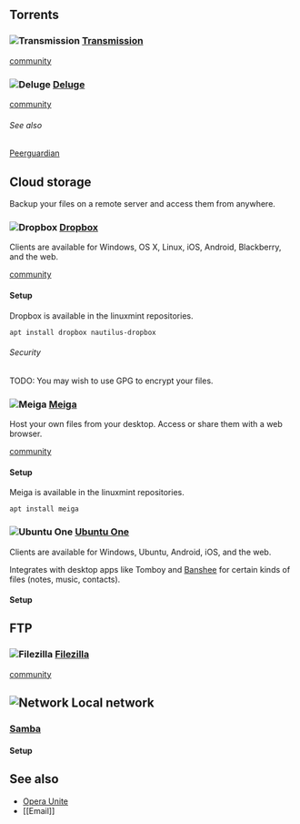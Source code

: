 ## Torrents ##

### ![][img-transmission] [Transmission][homepage-transmission] ###

[community][community-transmission]

### ![][img-deluge] [Deluge][homepage-deluge] ###

[community][community-deluge]

###### See also ######

[Peerguardian][anchor-peerguardian]

## Cloud storage ##

Backup your files on a remote server and access them from anywhere.

### ![][img-dropbox] [Dropbox][homepage-dropbox] ###

Clients are available for Windows, OS X, Linux, iOS, Android, Blackberry, and the web.

[community][community-dropbox]

#### Setup ####

Dropbox is available in the linuxmint repositories.

`apt install dropbox nautilus-dropbox`

###### Security ######
TODO: You may wish to use GPG to encrypt your files.

### ![][img-meiga] [Meiga][homepage-meiga] ###

Host your own files from your desktop.  Access or share them with a web browser.

[community][community-meiga]

#### Setup ####

Meiga is available in the linuxmint repositories.

`apt install meiga`

### ![][img-ubuntu-one] [Ubuntu One][homepage-ubuntu-one] ###

Clients are available for Windows, Ubuntu, Android, iOS, and the web.  

Integrates with desktop apps like Tomboy and [Banshee][anchor-banshee] for certain kinds of files (notes, music, contacts).

#### Setup ####

## FTP ##

### ![][img-filezilla] [Filezilla][homepage-filezilla] ###

[community][community-filezilla]

## ![][img-network] Local network ##

### [Samba][homepage-samba] ###

#### Setup ####

## See also ##
* [Opera Unite][anchor-opera]
* [[Email]]


[anchor-banshee]: Audio-&-Video#wiki-banshee
[anchor-opera]: Browsers#wiki-opera
[anchor-peerguardian]: Security#wiki-peerguardian

[community-deluge]: http://community.linuxmint.com/software/view/deluge
[community-dropbox]: http://community.linuxmint.com/software/view/dropbox
[community-filezilla]: http://community.linuxmint.com/software/view/filezilla
[community-meiga]: http://community.linuxmint.com/software/view/meiga
[community-transmission]: http://community.linuxmint.com/software/view/transmission

[homepage-deluge]: http://deluge-torrent.org/
[homepage-dropbox]: https://www.dropbox.com
[homepage-filezilla]: http://filezilla-project.org/
[homepage-meiga]: http://meiga.igalia.com/
[homepage-samba]: http://www.samba.org/
[homepage-transmission]: http://www.transmissionbt.com/
[homepage-ubuntu-one]: https://one.ubuntu.com/

[img-deluge]: deluge.png "Deluge"
[img-dropbox]: dropbox.png "Dropbox"
[img-filezilla]: filezilla.png "Filezilla"
[img-meiga]: meiga.png "Meiga"
[img-transmission]: transmission.png "Transmission"
[img-network]: folder-remote.png "Network"
[img-ubuntu-one]: ubuntu-one.png "Ubuntu One"